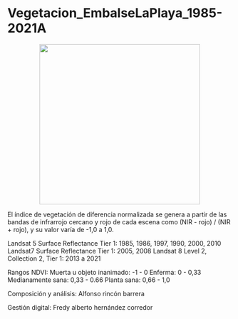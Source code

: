 # Vegetacion_EmbalseLaPlaya_1985-2021A

<p align="center">
  <img width="360" src="/Vegetacion_EmbalseLaPlaya_1985-2021A/Gif_Animacion/Vegetacion_EmbalseLaPlaya_1985-2021A.gif">
</p>

El índice de vegetación de diferencia normalizada se genera a partir de las bandas de infrarrojo cercano y rojo de cada escena como (NIR - rojo) / (NIR + rojo), y su valor varía de -1,0 a 1,0.

Landsat 5 Surface Reflectance Tier 1: 1985, 1986, 1997, 1990, 2000, 2010
Landsat7 Surface Reflectance Tier 1: 2005, 2008
Landsat 8 Level 2, Collection 2, Tier 1: 2013 a 2021

Rangos NDVI:
Muerta u objeto inanimado:    -1 - 0
Enferma:			0 - 0,33
Medianamente sana:		0,33 - 0.66
Planta sana:			0,66 - 1,0

Composición y análisis:
Alfonso rincón barrera

Gestión digital:
Fredy alberto hernández corredor

